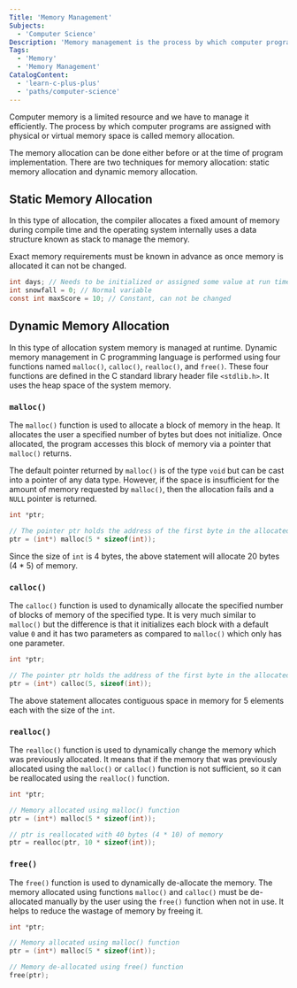 ```yaml
---
Title: 'Memory Management'
Subjects:
  - 'Computer Science'
Description: 'Memory management is the process by which computer programs are assigned with physical or virtual memory space.'
Tags:
  - 'Memory'
  - 'Memory Management'
CatalogContent:
  - 'learn-c-plus-plus'
  - 'paths/computer-science'
---
```


Computer memory is a limited resource and we have to manage it efficiently. The process by which computer programs are assigned with physical or virtual memory space is called memory allocation.

The memory allocation can be done either before or at the time of program implementation. There are two techniques for memory allocation: static memory allocation and dynamic memory allocation.

## Static Memory Allocation

In this type of allocation, the compiler allocates a fixed amount of memory during compile time and the operating system internally uses a data structure known as stack to manage the memory.

Exact memory requirements must be known in advance as once memory is allocated it can not be changed.

```c
int days; // Needs to be initialized or assigned some value at run time
int snowfall = 0; // Normal variable
const int maxScore = 10; // Constant, can not be changed
```

## Dynamic Memory Allocation

In this type of allocation system memory is managed at runtime. Dynamic memory management in C programming language is performed using four functions named `malloc()`, `calloc()`, `realloc()`, and `free()`. These four functions are defined in the C standard library header file `<stdlib.h>`. It uses the heap space of the system memory.

### `malloc()`

The `malloc()` function is used to allocate a block of memory in the heap. It allocates the user a specified number of bytes but does not initialize. Once allocated, the program accesses this block of memory via a pointer that `malloc()` returns.

The default pointer returned by `malloc()` is of the type `void` but can be cast into a pointer of any data type. However, if the space is insufficient for the amount of memory requested by `malloc()`, then the allocation fails and a `NULL` pointer is returned.

```c
int *ptr;

// The pointer ptr holds the address of the first byte in the allocated memory
ptr = (int*) malloc(5 * sizeof(int));
```

Since the size of `int` is 4 bytes, the above statement will allocate 20 bytes (4 \* 5) of memory.

### `calloc()`

The `calloc()` function is used to dynamically allocate the specified number of blocks of memory of the specified type. It is very much similar to `malloc()` but the difference is that it initializes each block with a default value `0` and it has two parameters as compared to `malloc()` which only has one parameter.

```c
int *ptr;

// The pointer ptr holds the address of the first byte in the allocated memory
ptr = (int*) calloc(5, sizeof(int));
```

The above statement allocates contiguous space in memory for 5 elements each with the size of the `int`.

### `realloc()`

The `realloc()` function is used to dynamically change the memory which was previously allocated. It means that if the memory that was previously allocated using the `malloc()` or `calloc()` function is not sufficient, so it can be reallocated using the `realloc()` function.

```c
int *ptr;

// Memory allocated using malloc() function
ptr = (int*) malloc(5 * sizeof(int));

// ptr is reallocated with 40 bytes (4 * 10) of memory
ptr = realloc(ptr, 10 * sizeof(int));
```

### `free()`

The `free()` function is used to dynamically de-allocate the memory. The memory allocated using functions `malloc()` and `calloc()` must be de-allocated manually by the user using the `free()` function when not in use. It helps to reduce the wastage of memory by freeing it.

```c
int *ptr;

// Memory allocated using malloc() function
ptr = (int*) malloc(5 * sizeof(int));

// Memory de-allocated using free() function
free(ptr);
```
